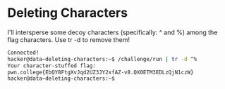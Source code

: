# Deleting Characters
I'll intersperse some decoy characters (specifically: ^ and %) among the flag characters. Use tr -d to remove them!

```bash
Connected!
hacker@data~deleting-characters:~$ /challenge/run | tr -d ^%
Your character-stuffed flag:
pwn.college{EbQY8FtgXvJqd2UZ3JY2xfAZ-v8.QX0ETM3EDLzQjN1czW}
hacker@data~deleting-characters:~$
```
